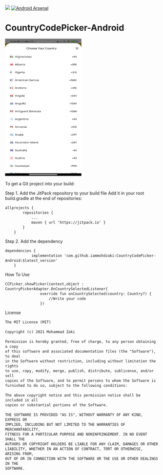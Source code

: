 [![](https://jitpack.io/v/iammohdzaki/CountryCodePicker-Android.svg)](https://jitpack.io/#iammohdzaki/CountryCodePicker-Android)
[![Android Arsenal]( https://img.shields.io/badge/Android%20Arsenal-Knot%20File%20Chooser-green.svg?style=flat )]( https://android-arsenal.com/details/1/8056 )

# CountryCodePicker-Android

<img src="https://github.com/iammohdzaki/CountryCodePicker-Android/blob/master/Screenshot_2021-03-21-22-36-42-267_com.bequest.jpg" alt="KnotDialog" width="250" height="450"/>

To get a Git project into your build:

Step 1. Add the JitPack repository to your build file
Add it in your root build.gradle at the end of repositories:
```
allprojects {
		repositories {
			...
			maven { url 'https://jitpack.io' }
		}
	}
```
Step 2. Add the dependency
```
dependencies {
	        implementation 'com.github.iammohdzaki:CountryCodePicker-Android:$latest_version'
	}
```
How To Use
```
CCPicker.showPicker(context,object : CountryPickerAdapter.OnCountrySelectedListener{
                override fun onCountrySelected(country: Country?) {
                    //Write your code
                })
```

License
```
The MIT License (MIT)

Copyright (c) 2021 Mohammad Zaki

Permission is hereby granted, free of charge, to any person obtaining a copy
of this software and associated documentation files (the "Software"), to deal
in the Software without restriction, including without limitation the rights
to use, copy, modify, merge, publish, distribute, sublicense, and/or sell
copies of the Software, and to permit persons to whom the Software is
furnished to do so, subject to the following conditions:

The above copyright notice and this permission notice shall be included in all
copies or substantial portions of the Software.

THE SOFTWARE IS PROVIDED "AS IS", WITHOUT WARRANTY OF ANY KIND, EXPRESS OR
IMPLIED, INCLUDING BUT NOT LIMITED TO THE WARRANTIES OF MERCHANTABILITY,
FITNESS FOR A PARTICULAR PURPOSE AND NONINFRINGEMENT. IN NO EVENT SHALL THE
AUTHORS OR COPYRIGHT HOLDERS BE LIABLE FOR ANY CLAIM, DAMAGES OR OTHER
LIABILITY, WHETHER IN AN ACTION OF CONTRACT, TORT OR OTHERWISE, ARISING FROM,
OUT OF OR IN CONNECTION WITH THE SOFTWARE OR THE USE OR OTHER DEALINGS IN THE
SOFTWARE.
```
